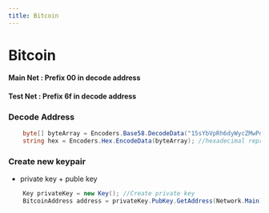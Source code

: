 ```yaml
---
title: Bitcoin
---
```

# Bitcoin
#### Main Net : Prefix 00 in decode address
#### Test Net : Prefix 6f in decode address

### Decode Address 
```c#
    byte[] byteArray = Encoders.Base58.DecodeData("15sYbVpRh6dyWycZMwPdxJWD4xbfxReeHe");
    string hex = Encoders.Hex.EncodeData(byteArray); //hexadecimal representation
```
### Create new keypair
- private key + puble key
```c#
    Key privateKey = new Key(); //Create private key
    BitcoinAddress address = privateKey.PubKey.GetAddress(Network.Main); //Get the public key, and derive the address on the Main network
```


